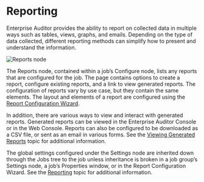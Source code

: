 # Reporting

Enterprise Auditor provides the ability to report on collected data in multiple ways such as tables,
views, graphs, and emails. Depending on the type of data collected, different reporting methods can
simplify how to present and understand the information.

![Reports node](/img/versioned_docs/accessanalyzer_11.6/accessanalyzer/admin/report/reports.webp)

The Reports node, contained within a job’s Configure node, lists any reports that are configured for
the job. The page contains options to create a report, configure existing reports, and a link to
view generated reports. The configuration of reports vary by use case, but they contain the same
elements. The layout and elements of a report are configured using the
[Report Configuration Wizard](/docs/accessanalyzer/11.6/admin/report/wizard/overview.md).

In addition, there are various ways to view and interact with generated reports. Generated reports
can be viewed in the Enterprise Auditor Console or in the Web Console. Reports can also be
configured to be downloaded as a CSV file, or sent as an email in various forms. See the
[Viewing Generated Reports](/docs/accessanalyzer/11.6/admin/report/view.md)
topic for additional information.

The global settings configured under the Settings node are inherited down through the Jobs tree to
the job unless inheritance is broken in a job group’s Settings node, a job’s Properties window, or
in the Report Configuration Wizard. See the
[Reporting](/docs/accessanalyzer/11.6/admin/settings/reporting.md)
topic for additional information.
